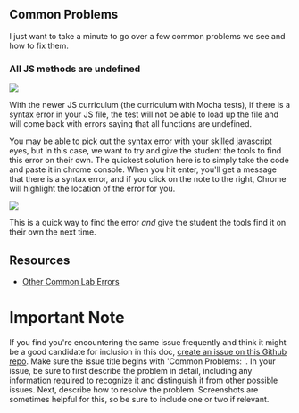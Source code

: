 
## Common Problems

I just want to take a minute to go over a few common problems we see and how to fix them. 

### All JS methods are undefined

![](https://s3.amazonaws.com/learn-experts/common-errors-function-is-not-defined.png)

With the newer JS curriculum (the curriculum with Mocha tests), if there is a syntax error in your JS file, the test will not be able to load up the file and will come back with errors saying that all functions are undefined. 

You may be able to pick out the syntax error with your skilled javascript eyes, but in this case, we want to try and give the student the tools to find this error on their own. The quickest solution here is to simply take the code and paste it in chrome console. When you hit enter, you'll get a message that there is a syntax error, and if you click on the note to the right, Chrome will highlight the location of the error for you.

![](https://s3.amazonaws.com/learn-experts/common-errors-console.gif)

This is a quick way to find the error _and_ give the student the tools find it on their own the next time.

## Resources

* [Other Common Lab Errors](https://github.com/flatiron-labs/learn-support/blob/master/common-lab-errors.md)

# Important Note
If you find you're encountering the same issue frequently and think it might be a good candidate for inclusion in this doc, [create an issue on this Github repo](https://github.com/flatiron-labs/learn-support/issues/new). Make sure the issue title begins with 'Common Problems: '.  In your issue, be sure to first describe the problem in detail, including any information required to recognize it and distinguish it from other possible issues. Next, describe how to resolve the problem. Screenshots are sometimes helpful for this, so be sure to include one or two if relevant.